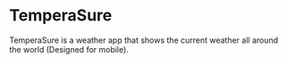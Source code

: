 # TemperaSure
TemperaSure is a weather app that shows the current weather all around the world (Designed for mobile).
